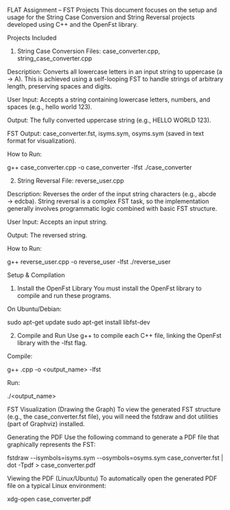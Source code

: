 FLAT Assignment –  FST Projects
This document focuses on the setup and usage for the String Case Conversion and String Reversal projects developed using C++ and the OpenFst library.

Projects Included
1. String Case Conversion
Files: case_converter.cpp, string_case_converter.cpp

Description: Converts all lowercase letters in an input string to uppercase (a → A). This is achieved using a self-looping FST to handle strings of arbitrary length, preserving spaces and digits.

User Input: Accepts a string containing lowercase letters, numbers, and spaces (e.g., hello world 123).

Output: The fully converted uppercase string (e.g., HELLO WORLD 123).

FST Output: case_converter.fst, isyms.sym, osyms.sym (saved in text format for visualization).

How to Run:

g++ case_converter.cpp -o case_converter -lfst
./case_converter

2. String Reversal
File: reverse_user.cpp

Description: Reverses the order of the input string characters (e.g., abcde → edcba). String reversal is a complex FST task, so the implementation generally involves programmatic logic combined with basic FST structure.

User Input: Accepts an input string.

Output: The reversed string.

How to Run:

g++ reverse_user.cpp -o reverse_user -lfst
./reverse_user

Setup & Compilation
1. Install the OpenFst Library
You must install the OpenFst library to compile and run these programs.

On Ubuntu/Debian:

sudo apt-get update
sudo apt-get install libfst-dev

2. Compile and Run
Use g++ to compile each C++ file, linking the OpenFst library with the -lfst flag.

Compile:

g++ <filename>.cpp -o <output_name> -lfst

Run:

./<output_name>

FST Visualization (Drawing the Graph)
To view the generated FST structure (e.g., the case_converter.fst file), you will need the fstdraw and dot utilities (part of Graphviz) installed.

Generating the PDF
Use the following command to generate a PDF file that graphically represents the FST:

fstdraw --isymbols=isyms.sym --osymbols=osyms.sym case_converter.fst | dot -Tpdf > case_converter.pdf

Viewing the PDF (Linux/Ubuntu)
To automatically open the generated PDF file on a typical Linux environment:

xdg-open case_converter.pdf
